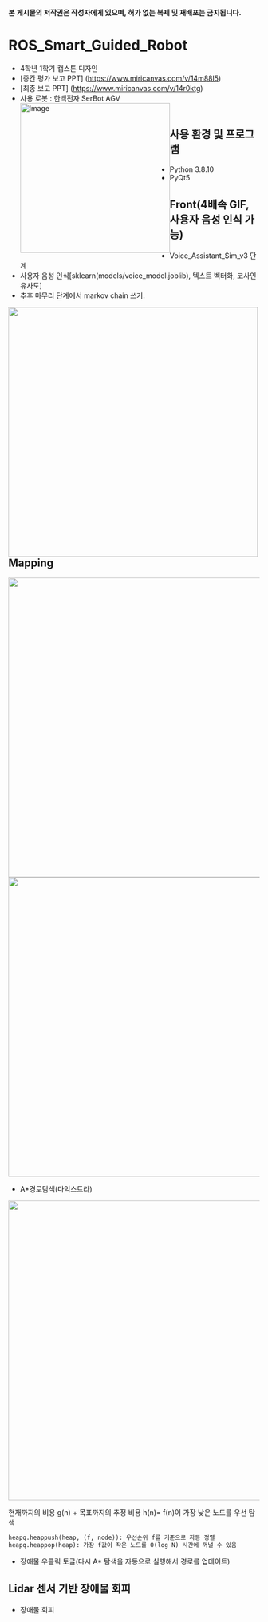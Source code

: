 **본 게시물의 저작권은 작성자에게 있으며, 허가 없는 복제 및 재배포는 금지됩니다.**
# ROS_Smart_Guided_Robot
- 4학년 1학기 캡스톤 디자인<br>
- [중간 평가 보고 PPT] (https://www.miricanvas.com/v/14m88l5) <br>
- [최종 보고 PPT] (https://www.miricanvas.com/v/14r0ktg)  <br>
- 사용 로봇 : 한백전자 SerBot AGV <br>
<img width="300" alt="Image" src="https://github.com/user-attachments/assets/d1ea4d69-8b30-4a51-a445-b27ba9ade347" style="float: left;"/><br>

## 사용 환경 및 프로그램
- Python 3.8.10
- PyQt5

## Front(4배속 GIF, 사용자 음성 인식 가능)
- Voice_Assistant_Sim_v3 단계 <br>
- 사용자 음성 인식[sklearn(models/voice_model.joblib), 텍스트 벡터화, 코사인유사도]
- 추후 마무리 단계에서 markov chain 쓰기.
<img src="https://github.com/user-attachments/assets/90536fb1-f2f2-4ea5-b686-ff5e5c59b678" width="500" style="float: left;" />


## Mapping
<img src="https://github.com/user-attachments/assets/7f7c75e4-9918-41b5-b912-bad5558dd65a" width="600"/><br>
<img src="https://github.com/user-attachments/assets/1b38b6ae-5c21-4c46-82c3-6aa7a9f16c93" width="600"/><br>
- A*경로탐색(다익스트라)

<img src="https://github.com/user-attachments/assets/8821ce18-af6c-4cfa-814d-ce773689614d" width="600"/><br>

현재까지의 비용 g(n) + 목표까지의 추정 비용 h(n)= f(n)이 가장 낮은 노드를 우선 탐색 <br>
```txt
heapq.heappush(heap, (f, node)): 우선순위 f를 기준으로 자동 정렬
heapq.heappop(heap): 가장 f값이 작은 노드를 O(log N) 시간에 꺼낼 수 있음
```
- 장애물 우클릭 토글(다시 A* 탐색을 자동으로 실행해서 경로를 업데이트) <br>

## Lidar 센서 기반 장애물 회피 
- 장애물 회피
